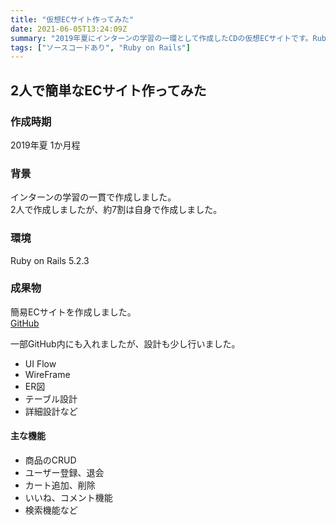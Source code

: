 ```yaml
---
title: "仮想ECサイト作ってみた"
date: 2021-06-05T13:24:09Z
summary: "2019年夏にインターンの学習の一環として作成したCDの仮想ECサイトです。Ruby on Railsを利用して作成しました。"
tags: ["ソースコードあり", "Ruby on Rails"]
---
```


## 2人で簡単なECサイト作ってみた
### 作成時期
2019年夏 1か月程

### 背景
インターンの学習の一貫で作成しました。  
2人で作成しましたが、約7割は自身で作成しました。

### 環境
Ruby on Rails 5.2.3

### 成果物
簡易ECサイトを作成しました。  
[GitHub](https://github.com/burton-team-project/dicite)

一部GitHub内にも入れましたが、設計も少し行いました。
- UI Flow
- WireFrame
- ER図
- テーブル設計
- 詳細設計など

#### 主な機能
- 商品のCRUD
- ユーザー登録、退会
- カート追加、削除
- いいね、コメント機能
- 検索機能など